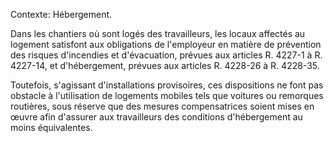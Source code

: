 Contexte: Hébergement.

Dans les chantiers où sont logés des travailleurs, les locaux affectés au logement satisfont aux obligations de l'employeur en matière de prévention des risques d'incendies et d'évacuation, prévues aux articles R. 4227-1 à R. 4227-14, et d'hébergement, prévues aux articles R. 4228-26 à R. 4228-35.

Toutefois, s'agissant d'installations provisoires, ces dispositions ne font pas obstacle à l'utilisation de logements mobiles tels que voitures ou remorques routières, sous réserve que des mesures compensatrices soient mises en œuvre afin d'assurer aux travailleurs des conditions d'hébergement au moins équivalentes.